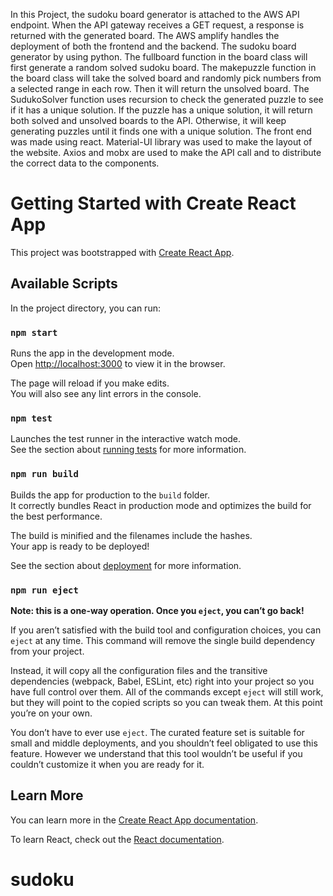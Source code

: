   In this Project, the sudoku board generator is attached to the AWS API endpoint. When the API gateway receives a GET request, a response is returned with the generated board. 
The AWS amplify handles the deployment of both the frontend and the backend. The sudoku board generator by using python. The fullboard function in the board class will first 
generate a random solved sudoku board. The makepuzzle function in the board class will take the solved board and randomly pick numbers from a selected range in each row. Then it 
will return the unsolved board.  The SudukoSolver function uses recursion to check the generated puzzle to see if it has a unique solution. If the puzzle has a unique solution, 
it will return both solved and unsolved boards to the API. Otherwise, it will keep generating puzzles until it finds one with a unique solution. The front end was made using 
react. Material-UI library was used to make the layout of the website. Axios and mobx are used to make the API call and to distribute the correct data to the components.



# Getting Started with Create React App

This project was bootstrapped with [Create React App](https://github.com/facebook/create-react-app).

## Available Scripts

In the project directory, you can run:

### `npm start`

Runs the app in the development mode.\
Open [http://localhost:3000](http://localhost:3000) to view it in the browser.

The page will reload if you make edits.\
You will also see any lint errors in the console.

### `npm test`

Launches the test runner in the interactive watch mode.\
See the section about [running tests](https://facebook.github.io/create-react-app/docs/running-tests) for more information.

### `npm run build`

Builds the app for production to the `build` folder.\
It correctly bundles React in production mode and optimizes the build for the best performance.

The build is minified and the filenames include the hashes.\
Your app is ready to be deployed!

See the section about [deployment](https://facebook.github.io/create-react-app/docs/deployment) for more information.

### `npm run eject`

**Note: this is a one-way operation. Once you `eject`, you can’t go back!**

If you aren’t satisfied with the build tool and configuration choices, you can `eject` at any time. This command will remove the single build dependency from your project.

Instead, it will copy all the configuration files and the transitive dependencies (webpack, Babel, ESLint, etc) right into your project so you have full control over them. All of the commands except `eject` will still work, but they will point to the copied scripts so you can tweak them. At this point you’re on your own.

You don’t have to ever use `eject`. The curated feature set is suitable for small and middle deployments, and you shouldn’t feel obligated to use this feature. However we understand that this tool wouldn’t be useful if you couldn’t customize it when you are ready for it.

## Learn More

You can learn more in the [Create React App documentation](https://facebook.github.io/create-react-app/docs/getting-started).

To learn React, check out the [React documentation](https://reactjs.org/).
# sudoku

